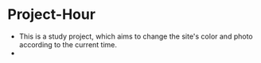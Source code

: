 # Project-Hour

- This is a study project, which aims to change the site's color and photo according to the current time.
-
